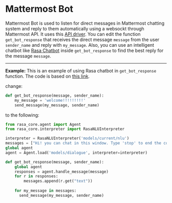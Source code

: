 # Mattermost Bot
Mattermost Bot is used to listen for direct messages in Mattermost chatting system and reply to them automatically using a websockt through Mattermost API. It uses this [API driver](https://github.com/Vaelor/python-mattermost-driver). You can edit the function `get_bot_response` that receives the direct message `message` from the user `sender_name` and reply with `my_message`. Also, you can use an intelligent chatbot like [Rasa Chatbot](https://rasa.com/) inside `get_bot_response` to find the best reply for the message `message`.
___________________________________________________________________________________________________________________________
**Example:**
This is an example of using Rasa chatbot in `get_bot_response` function. The code is based on [this link](https://rasa.com/docs/core/quickstart/#id3).

change:
```python
def get_bot_response(message, sender_name):
    my_message = 'welcome!!!!!!!!!'
    send_message(my_message, sender_name)
```
to the following:
```python
from rasa_core.agent import Agent
from rasa_core.interpreter import RasaNLUInterpreter

interpreter = RasaNLUInterpreter('models/current/nlu')
messages = ["Hi! you can chat in this window. Type 'stop' to end the conversation."]
global agent
agent = Agent.load('models/dialogue', interpreter=interpreter)

def get_bot_response(message, sender_name):
    global agent
    responses = agent.handle_message(message)
    for r in responses:
        messages.append(r.get("text"))
    
    for my_message in messages:
      send_message(my_message, sender_name)
```
